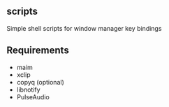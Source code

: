 ## scripts

Simple shell scripts for window manager key bindings

## Requirements

* maim
* xclip
* copyq (optional)
* libnotify
* PulseAudio
